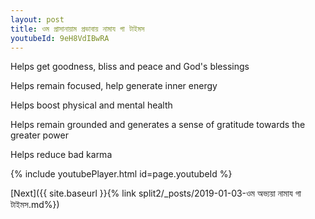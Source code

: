```yaml
---
layout: post
title: ওম প্রাসানায়াম প্রভাবায় নামায গা টাইমস
youtubeId: 9eH8VdIBwRA
---
```

 
 
Helps get goodness, bliss and peace and God's blessings
 
Helps remain focused, help generate inner energy 
 
Helps boost physical and mental health 
 
Helps remain grounded and generates a sense of gratitude towards the greater power 
 
Helps reduce bad karma
 
 
 
 


{% include youtubePlayer.html id=page.youtubeId %}
 
[Next]({{ site.baseurl }}{% link  split2/_posts/2019-01-03-ওম অভ্যয়া নামায গা টাইমস.md%})
 
